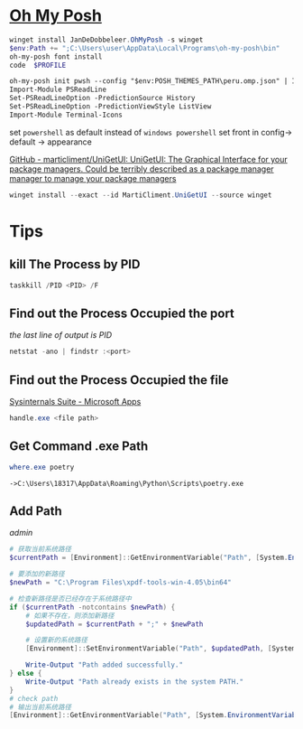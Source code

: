 # [Oh My Posh](https://ohmyposh.dev/docs/installation/windows)

```powershell
winget install JanDeDobbeleer.OhMyPosh -s winget
$env:Path += ";C:\Users\user\AppData\Local\Programs\oh-my-posh\bin"
oh-my-posh font install
code  $PROFILE
```

```txt
oh-my-posh init pwsh --config "$env:POSH_THEMES_PATH\peru.omp.json" | Invoke-Expression
Import-Module PSReadLine
Set-PSReadLineOption -PredictionSource History
Set-PSReadLineOption -PredictionViewStyle ListView
Import-Module Terminal-Icons
```

set `powershell` as default instead of `windows powershell`
set front in config-> default -> appearance

[GitHub - marticliment/UniGetUI: UniGetUI: The Graphical Interface for your package managers. Could be terribly described as a package manager manager to manage your package managers](https://github.com/marticliment/UniGetUI)

```Powershell
winget install --exact --id MartiCliment.UniGetUI --source winget
```

# Tips

## __kill__ The Process by PID

```powershell
taskkill /PID <PID> /F
```

## Find out the Process Occupied the __port__

_the last line of output is PID_

```powershell
netstat -ano | findstr :<port>
```

## Find out the Process Occupied the __file__

[Sysinternals Suite - Microsoft Apps](https://www.microsoft.com/store/productId/9P7KNL5RWT25?ocid=pdpshare)

```powershell
handle.exe <file path>
```

## Get Command .exe Path

```PowerShell
where.exe poetry
```

`->C:\Users\18317\AppData\Roaming\Python\Scripts\poetry.exe`

## Add Path

_admin_

```powershell
# 获取当前系统路径
$currentPath = [Environment]::GetEnvironmentVariable("Path", [System.EnvironmentVariableTarget]::Machine)

# 要添加的新路径
$newPath = "C:\Program Files\xpdf-tools-win-4.05\bin64"

# 检查新路径是否已经存在于系统路径中
if ($currentPath -notcontains $newPath) {
    # 如果不存在，则添加新路径
    $updatedPath = $currentPath + ";" + $newPath

    # 设置新的系统路径
    [Environment]::SetEnvironmentVariable("Path", $updatedPath, [System.EnvironmentVariableTarget]::Machine)

    Write-Output "Path added successfully."
} else {
    Write-Output "Path already exists in the system PATH."
}
# check path
# 输出当前系统路径
[Environment]::GetEnvironmentVariable("Path", [System.EnvironmentVariableTarget]::Machine)

```
